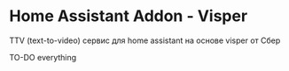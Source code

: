 # Home Assistant Addon - Visper
TTV (text-to-video) сервис для home assistant на основе visper от Сбер

TO-DO
everything

